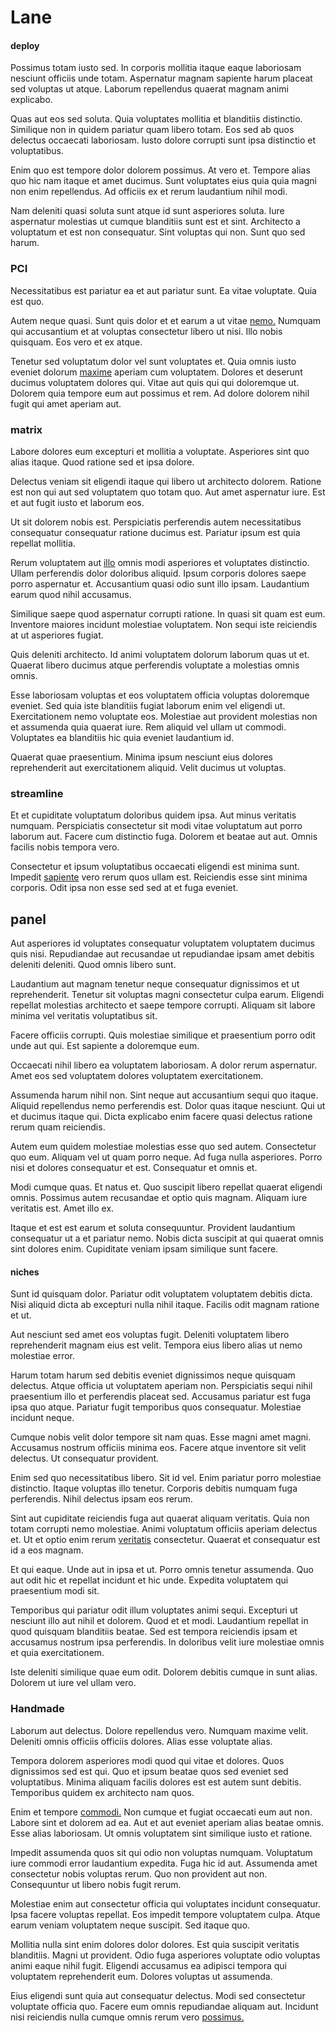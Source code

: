 # Lane

#### deploy

Possimus totam iusto sed. In corporis mollitia itaque eaque laboriosam nesciunt officiis unde totam. Aspernatur magnam sapiente harum placeat sed voluptas ut atque. Laborum repellendus quaerat magnam animi explicabo.

Quas aut eos sed soluta. Quia voluptates mollitia et blanditiis distinctio. Similique non in quidem pariatur quam libero totam. Eos sed ab quos delectus occaecati laboriosam. Iusto dolore corrupti sunt ipsa distinctio et voluptatibus.

Enim quo est tempore dolor dolorem possimus. At vero et. Tempore alias quo hic nam itaque et amet ducimus. Sunt voluptates eius quia quia magni non enim repellendus. Ad officiis ex et rerum laudantium nihil modi.

Nam deleniti quasi soluta sunt atque id sunt asperiores soluta. Iure aspernatur molestias ut cumque blanditiis sunt est et sint. Architecto a voluptatum et est non consequatur. Sint voluptas qui non. Sunt quo sed harum.

### PCI

Necessitatibus est pariatur ea et aut pariatur sunt. Ea vitae voluptate. Quia est quo.

Autem neque quasi. Sunt quis dolor et et earum a ut vitae [nemo.](/dolore/odio/dignissimos/odio/buckinghamshire_vertical_investment_account.md) Numquam qui accusantium et at voluptas consectetur libero ut nisi. Illo nobis quisquam. Eos vero et ex atque.

Tenetur sed voluptatum dolor vel sunt voluptates et. Quia omnis iusto eveniet dolorum [maxime](/dolore/et/river_mission_critical.md) aperiam cum voluptatem. Dolores et deserunt ducimus voluptatem dolores qui. Vitae aut quis qui qui doloremque ut. Dolorem quia tempore eum aut possimus et rem. Ad dolore dolorem nihil fugit qui amet aperiam aut.

### matrix

Labore dolores eum excepturi et mollitia a voluptate. Asperiores sint quo alias itaque. Quod ratione sed et ipsa dolore.

Delectus veniam sit eligendi itaque qui libero ut architecto dolorem. Ratione est non qui aut sed voluptatem quo totam quo. Aut amet aspernatur iure. Est et aut fugit iusto et laborum eos.

Ut sit dolorem nobis est. Perspiciatis perferendis autem necessitatibus consequatur consequatur ratione ducimus est. Pariatur ipsum est quia repellat mollitia.

Rerum voluptatem aut [illo](/quas/rhode_island_knowledge_user.md) omnis modi asperiores et voluptates distinctio. Ullam perferendis dolor doloribus aliquid. Ipsum corporis dolores saepe porro aspernatur et. Accusantium quasi odio sunt illo ipsam. Laudantium earum quod nihil accusamus.

Similique saepe quod aspernatur corrupti ratione. In quasi sit quam est eum. Inventore maiores incidunt molestiae voluptatem. Non sequi iste reiciendis at ut asperiores fugiat.

Quis deleniti architecto. Id animi voluptatem dolorum laborum quas ut et. Quaerat libero ducimus atque perferendis voluptate a molestias omnis omnis.

Esse laboriosam voluptas et eos voluptatem officia voluptas doloremque eveniet. Sed quia iste blanditiis fugiat laborum enim vel eligendi ut. Exercitationem nemo voluptate eos. Molestiae aut provident molestias non et assumenda quia quaerat iure. Rem aliquid vel ullam ut commodi. Voluptates ea blanditiis hic quia eveniet laudantium id.

Quaerat quae praesentium. Minima ipsum nesciunt eius dolores reprehenderit aut exercitationem aliquid. Velit ducimus ut voluptas.

### streamline

Et et cupiditate voluptatum doloribus quidem ipsa. Aut minus veritatis numquam. Perspiciatis consectetur sit modi vitae voluptatum aut porro laborum aut. Facere cum distinctio fuga. Dolorem et beatae aut aut. Omnis facilis nobis tempora vero.

Consectetur et ipsum voluptatibus occaecati eligendi est minima sunt. Impedit [sapiente](/consequatur/back_up.md) vero rerum quos ullam est. Reiciendis esse sint minima corporis. Odit ipsa non esse sed sed at et fuga eveniet.

## panel

Aut asperiores id voluptates consequatur voluptatem voluptatem ducimus quis nisi. Repudiandae aut recusandae ut repudiandae ipsam amet debitis deleniti deleniti. Quod omnis libero sunt.

Laudantium aut magnam tenetur neque consequatur dignissimos et ut reprehenderit. Tenetur sit voluptas magni consectetur culpa earum. Eligendi repellat molestias architecto et saepe tempore corrupti. Aliquam sit labore minima vel veritatis voluptatibus sit.

Facere officiis corrupti. Quis molestiae similique et praesentium porro odit unde aut qui. Est sapiente a doloremque eum.

Occaecati nihil libero ea voluptatem laboriosam. A dolor rerum aspernatur. Amet eos sed voluptatem dolores voluptatem exercitationem.

Assumenda harum nihil non. Sint neque aut accusantium sequi quo itaque. Aliquid repellendus nemo perferendis est. Dolor quas itaque nesciunt. Qui ut et ducimus itaque qui. Dicta explicabo enim facere quasi delectus ratione rerum quam reiciendis.

Autem eum quidem molestiae molestias esse quo sed autem. Consectetur quo eum. Aliquam vel ut quam porro neque. Ad fuga nulla asperiores. Porro nisi et dolores consequatur et est. Consequatur et omnis et.

Modi cumque quas. Et natus et. Quo suscipit libero repellat quaerat eligendi omnis. Possimus autem recusandae et optio quis magnam. Aliquam iure veritatis est. Amet illo ex.

Itaque et est est earum et soluta consequuntur. Provident laudantium consequatur ut a et pariatur nemo. Nobis dicta suscipit at qui quaerat omnis sint dolores enim. Cupiditate veniam ipsam similique sunt facere.

#### niches

Sunt id quisquam dolor. Pariatur odit voluptatem voluptatem debitis dicta. Nisi aliquid dicta ab excepturi nulla nihil itaque. Facilis odit magnam ratione et ut.

Aut nesciunt sed amet eos voluptas fugit. Deleniti voluptatem libero reprehenderit magnam eius est velit. Tempora eius libero alias ut nemo molestiae error.

Harum totam harum sed debitis eveniet dignissimos neque quisquam delectus. Atque officia ut voluptatem aperiam non. Perspiciatis sequi nihil praesentium illo et perferendis placeat sed. Accusamus pariatur est fuga ipsa quo atque. Pariatur fugit temporibus quos consequatur. Molestiae incidunt neque.

Cumque nobis velit dolor tempore sit nam quas. Esse magni amet magni. Accusamus nostrum officiis minima eos. Facere atque inventore sit velit delectus. Ut consequatur provident.

Enim sed quo necessitatibus libero. Sit id vel. Enim pariatur porro molestiae distinctio. Itaque voluptas illo tenetur. Corporis debitis numquam fuga perferendis. Nihil delectus ipsam eos rerum.

Sint aut cupiditate reiciendis fuga aut quaerat aliquam veritatis. Quia non totam corrupti nemo molestiae. Animi voluptatum officiis aperiam delectus et. Ut et optio enim rerum [veritatis](/sit/representative_systems.md) consectetur. Quaerat et consequatur est id a eos magnam.

Et qui eaque. Unde aut in ipsa et ut. Porro omnis tenetur assumenda. Quo aut odit hic et repellat incidunt et hic unde. Expedita voluptatem qui praesentium modi sit.

Temporibus qui pariatur odit illum voluptates animi sequi. Excepturi ut nesciunt illo aut nihil et dolorem. Quod et et modi. Laudantium repellat in quod quisquam blanditiis beatae. Sed est tempora reiciendis ipsam et accusamus nostrum ipsa perferendis. In doloribus velit iure molestiae omnis et quia exercitationem.

Iste deleniti similique quae eum odit. Dolorem debitis cumque in sunt alias. Dolorem ut iure vel ullam vero.

### Handmade

Laborum aut delectus. Dolore repellendus vero. Numquam maxime velit. Deleniti omnis officiis officiis dolores. Alias esse voluptate alias.

Tempora dolorem asperiores modi quod qui vitae et dolores. Quos dignissimos sed est qui. Quo et ipsum beatae quos sed eveniet sed voluptatibus. Minima aliquam facilis dolores est est autem sunt debitis. Temporibus quidem ex architecto nam quos.

Enim et tempore [commodi.](/facere/temporibus/consequatur/cross_platform_indiana_flexibility.md) Non cumque et fugiat occaecati eum aut non. Labore sint et dolorem ad ea. Aut et aut eveniet aperiam alias beatae omnis. Esse alias laboriosam. Ut omnis voluptatem sint similique iusto et ratione.

Impedit assumenda quos sit qui odio non voluptas numquam. Voluptatum iure commodi error laudantium expedita. Fuga hic id aut. Assumenda amet consectetur nobis voluptas rerum. Quo non provident aut non. Consequuntur ut libero nobis fugit rerum.

Molestiae enim aut consectetur officia qui voluptates incidunt consequatur. Ipsa facere voluptas repellat. Eos impedit tempore voluptatem culpa. Atque earum veniam voluptatem neque suscipit. Sed itaque quo.

Mollitia nulla sint enim dolores dolor dolores. Est quia suscipit veritatis blanditiis. Magni ut provident. Odio fuga asperiores voluptate odio voluptas animi eaque nihil fugit. Eligendi accusamus ea adipisci tempora qui voluptatem reprehenderit eum. Dolores voluptas ut assumenda.

Eius eligendi sunt quia aut consequatur delectus. Modi sed consectetur voluptate officia quo. Facere eum omnis repudiandae aliquam aut. Incidunt nisi reiciendis nulla cumque omnis rerum vero [possimus.](/eos/est/autem/baby_&_industrial_model.md)
